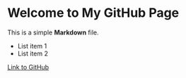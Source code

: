 # Welcome to My GitHub Page

This is a simple **Markdown** file.

- List item 1
- List item 2

[Link to GitHub](https://github.com)
